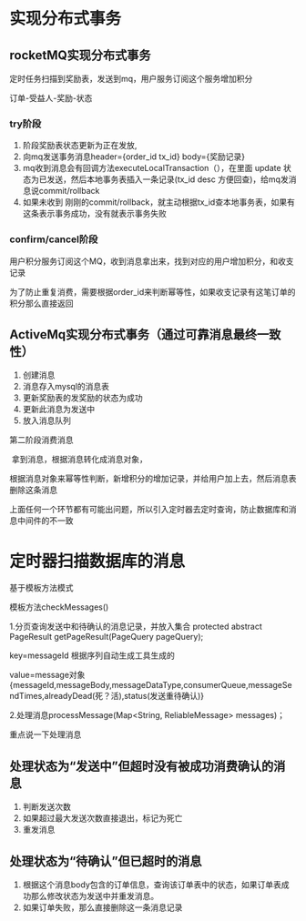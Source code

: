 # 实现分布式事务

## rocketMQ实现分布式事务

定时任务扫描到奖励表，发送到mq，用户服务订阅这个服务增加积分  

订单-受益人-奖励-状态

### try阶段

1. 阶段奖励表状态更新为正在发放,
2. 向mq发送事务消息header={order_id tx_id}  body={奖励记录}
3. mq收到消息会有回调方法executeLocalTransaction（），在里面 update 状态为已发送，然后本地事务表插入一条记录(tx_id desc  方便回查)，给mq发消息说commit/rollback
4. 如果未收到 刚刚的commit/rollback，就主动根据tx_id查本地事务表，如果有这条表示事务成功，没有就表示事务失败

### confirm/cancel阶段

​	用户积分服务订阅这个MQ，收到消息拿出来，找到对应的用户增加积分，和收支记录

为了防止重复消费，需要根据order_id来判断幂等性，如果收支记录有这笔订单的积分那么直接返回



## 	ActiveMq实现分布式事务（通过可靠消息最终一致性）

1. 创建消息
2. 消息存入mysql的消息表
3. 更新奖励表的发奖励的状态为成功
4. 更新此消息为发送中
5. 放入消息队列

第二阶段消费消息

​	拿到消息，根据消息转化成消息对象，

​	根据消息对象来幂等性判断，新增积分的增加记录，并给用户加上去，然后消息表删除这条消息





上面任何一个环节都有可能出问题，所以引入定时器去定时查询，防止数据库和消息中间件的不一致

# 定时器扫描数据库的消息

基于模板方法模式

模板方法checkMessages()



1.分页查询发送中和待确认的消息记录，并放入集合 protected abstract PageResult<ReliableMessage> getPageResult(PageQuery pageQuery);

key=messageId 根据序列自动生成工具生成的

value=message对象{messageId,messageBody,messageDataType,consumerQueue,messageSendTimes,alreadyDead(死？活),status(发送重待确认)}

2.处理消息processMessage(Map<String, ReliableMessage> messages)；



重点说一下处理消息

## 处理状态为“发送中”但超时没有被成功消费确认的消息

1. 判断发送次数
2. 如果超过最大发送次数直接退出，标记为死亡
3. 重发消息

## 处理状态为“待确认”但已超时的消息

1. 根据这个消息body包含的订单信息，查询该订单表中的状态，如果订单表成功那么修改状态为发送中并重发消息。
2. 如果订单失败，那么直接删除这一条消息记录
